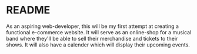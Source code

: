 # README

As an aspiring web-developer, this will be my first attempt at creating a functional e-commerce website.
It will serve as an online-shop for a musical band where they'll be able to sell
their merchandise and tickets to their shows. It will also have a calender
which will display their upcoming events.